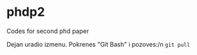 # phdp2
Codes for second phd paper

Dejan uradio izmenu. Pokrenes "Git Bash" i pozoves:/n
`git pull`

